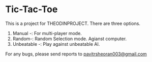 # Tic-Tac-Toe
This is a project for THEODINPROJECT.
There are three options.
1. Manual -: For multi-player mode.
2. Random-: Random Selection mode. Agianst computer.
3. Unbeatable -: Play against unbeatable AI.

For any bugs, please send reports to pavitrsheoran003@gmail.com
